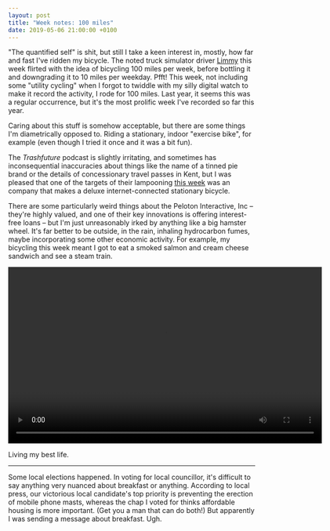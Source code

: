 ```yaml
---
layout: post
title: "Week notes: 100 miles"
date: 2019-05-06 21:00:00 +0100
---
```


"The quantified self" is shit, but still I take a keen interest in, mostly, how far and fast I've ridden my bicycle.
The noted truck simulator driver [Limmy](https://www.strava.com/athletes/2509193)
this week flirted with the idea of bicycling 100 miles per week, before bottling
it and downgrading it to 10 miles per weekday. Pfft! This week, not including some "utility cycling" when I forgot
to twiddle with my silly digital watch to make it record the activity, I rode for 100 miles.
Last year, it seems this was a regular occurrence, but it's the most prolific week I've recorded so far this year.

Caring about this stuff is somehow acceptable, but there are some things I'm diametrically opposed to. Riding
a stationary, indoor "exercise bike", for example (even though I tried it once and it was a bit fun).

The <cite>Trashfuture</cite> podcast is slightly irritating, and sometimes has inconsequential inaccuracies about things like
the name of a tinned pie brand or the details of concessionary travel passes in Kent, but I was pleased that one
of the targets of their lampooning [this week](https://trashfuturepodcast.podbean.com/e/capitalism-is-sucking-itself-off-feat-grace-blakeley/) 
was an company that makes a deluxe internet-connected stationary bicycle. 

There are some particularly weird things about the Peloton Interactive, Inc – they're highly valued,
and one of their key innovations is offering interest-free loans – but I'm just unreasonably irked by
anything like a big hamster wheel. It's far better to be outside, in the rain, inhaling hydrocarbon fumes,
maybe incorporating some other economic activity.
For example, my bicycling this week meant I got to eat a smoked salmon and cream cheese sandwich and see a steam train.

<video controls width="640" height="360"><source src="/images/steam.mp4" type="video/mp4" /></video>

Living my best life.

<hr />

Some local elections happened. In voting for local councillor, it's difficult to say anything very nuanced about breakfast or anything.
According to local press, our victorious local candidate's top priority is preventing the erection of mobile phone masts,
whereas the chap I voted for thinks affordable housing is more important. (Get you a man that can do both!)
But apparently I was sending a message about breakfast. Ugh.
